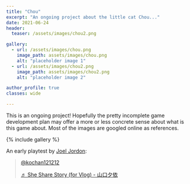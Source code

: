 ```yaml
---
title: "Chou"
excerpt: "An ongoing project about the little cat Chou..."
date: 2021-06-24
header:
  teaser: /assets/images/chou2.png

gallery:
  - url: /assets/images/chou.png
    image_path: assets/images/chou.png
    alt: "placeholder image 1"
  - url: /assets/images/chou2.png
    image_path: assets/images/chou2.png
    alt: "placeholder image 2"

author_profile: true
classes: wide

---
```

This is an ongoing project! Hopefully the pretty incomplete game development plan may offer a more or less concrete sense about what is this game about. Most of the images are googled online as references. 

{% include gallery %}

An early playtest by <a href="https://store.steampowered.com/app/1481910/Time_Bandit__Part_1_Appendages_of_the_Machine/">Joel Jordon</a>:

 <blockquote class="tiktok-embed" cite="https://www.tiktok.com/@kochan121212/video/6985505769412218117" data-video-id="6985505769412218117" style="max-width: 605px;min-width: 325px;" > <section> <a target="_blank" title="@kochan121212" href="https://www.tiktok.com/@kochan121212">@kochan121212</a> <p></p> <a target="_blank" title="♬ She Share Story (for Vlog) - 山口夕依" href="https://www.tiktok.com/music/She-Share-Story-for-Vlog-6722656094272883458">♬ She Share Story (for Vlog) - 山口夕依</a> </section> </blockquote> <script async src="https://www.tiktok.com/embed.js"></script>
